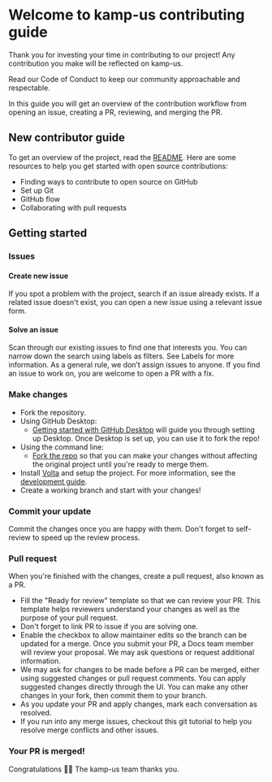 # Welcome to kamp-us contributing guide
Thank you for investing your time in contributing to our project! Any contribution you make will be reflected on kamp-us.

Read our Code of Conduct to keep our community approachable and respectable.

In this guide you will get an overview of the contribution workflow from opening an issue, creating a PR, reviewing, and merging the PR.

## New contributor guide
To get an overview of the project, read the [README](./README.md). Here are some resources to help you get started with open source contributions:

- Finding ways to contribute to open source on GitHub
- Set up Git
- GitHub flow
- Collaborating with pull requests

## Getting started

### Issues
#### Create new issue
If you spot a problem with the project, search if an issue already exists. If a related issue doesn't exist, you can open a new issue using a relevant issue form.

#### Solve an issue
Scan through our existing issues to find one that interests you. You can narrow down the search using labels as filters. See Labels for more information. As a general rule, we don’t assign issues to anyone. If you find an issue to work on, you are welcome to open a PR with a fix.

### Make changes

- Fork the repository.
- Using GitHub Desktop:
  - [Getting started with GitHub Desktop](https://docs.github.com/en/desktop/installing-and-configuring-github-desktop/overview/getting-started-with-github-desktop) will guide you through setting up Desktop.
Once Desktop is set up, you can use it to fork the repo!
- Using the command line:
  - [Fork the repo](https://docs.github.com/en/get-started/quickstart/fork-a-repo#fork-an-example-repository) so that you can make your changes without affecting the original project until you're ready to merge them.
- Install [Volta](https://volta.sh/) and setup the project. For more information, see the [development guide](./DEVELOPMENT.md).
- Create a working branch and start with your changes!

### Commit your update
Commit the changes once you are happy with them. Don't forget to self-review to speed up the review process.

### Pull request
When you're finished with the changes, create a pull request, also known as a PR.
- Fill the "Ready for review" template so that we can review your PR. This template helps reviewers understand your changes as well as the purpose of your pull request.
- Don't forget to link PR to issue if you are solving one.
- Enable the checkbox to allow maintainer edits so the branch can be updated for a merge. Once you submit your PR, a Docs team member will review your proposal. We may ask questions or request additional information.
- We may ask for changes to be made before a PR can be merged, either using suggested changes or pull request comments. You can apply suggested changes directly through the UI. You can make any other changes in your fork, then commit them to your branch.
- As you update your PR and apply changes, mark each conversation as resolved.
- If you run into any merge issues, checkout this git tutorial to help you resolve merge conflicts and other issues.

### Your PR is merged!
Congratulations 🎉🎉 The kamp-us team thanks you.

